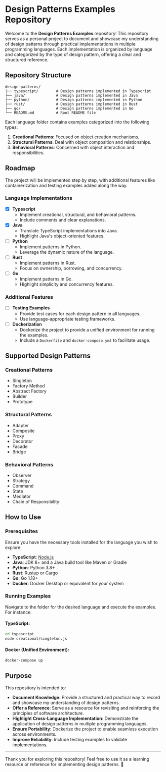 # Design Patterns Examples Repository

Welcome to the **Design Patterns Examples** repository! This repository serves as a personal project to document and showcase my understanding of design patterns through practical implementations in multiple programming languages. Each implementation is organized by language and categorized by the type of design pattern, offering a clear and structured reference.

## Repository Structure

```
design-patterns/
├── typescript/        # Design patterns implemented in Typescript
├── java/              # Design patterns implemented in Java
├── python/            # Design patterns implemented in Python
├── rust/              # Design patterns implemented in Rust
├── go/                # Design patterns implemented in Go
└── README.md          # Root README file
```

Each language folder contains examples categorized into the following types:

1. **Creational Patterns**: Focused on object creation mechanisms.
2. **Structural Patterns**: Deal with object composition and relationships.
3. **Behavioral Patterns**: Concerned with object interaction and responsibilities.

## Roadmap

The project will be implemented step by step, with additional features like containerization and testing examples added along the way.

### Language Implementations

- [x] **Typescript**
  - Implement creational, structural, and behavioral patterns.
  - Include comments and clear explanations.
- [x] **Java**
  - Translate TypeScript implementations into Java.
  - Highlight Java's object-oriented features.
- [ ] **Python**
  - Implement patterns in Python.
  - Leverage the dynamic nature of the language.
- [ ] **Rust**
  - Implement patterns in Rust.
  - Focus on ownership, borrowing, and concurrency.
- [ ] **Go**
  - Implement patterns in Go.
  - Highlight simplicity and concurrency features.

### Additional Features

- [ ] **Testing Examples**
  - Provide test cases for each design pattern in all languages.
  - Use language-appropriate testing frameworks.
- [ ] **Dockerization**
  - Dockerize the project to provide a unified environment for running the examples.
  - Include a `Dockerfile` and `docker-compose.yml` to facilitate usage.

## Supported Design Patterns

### Creational Patterns

- Singleton
- Factory Method
- Abstract Factory
- Builder
- Prototype

### Structural Patterns

- Adapter
- Composite
- Proxy
- Decorator
- Facade
- Bridge

### Behavioral Patterns

- Observer
- Strategy
- Command
- State
- Mediator
- Chain of Responsibility

## How to Use

### Prerequisites

Ensure you have the necessary tools installed for the language you wish to explore:

- **TypeScript**: [Node.js](https://nodejs.org/)
- **Java**: JDK 8+ and a Java build tool like Maven or Gradle
- **Python**: Python 3.8+
- **Rust**: Rustup or Cargo
- **Go**: Go 1.18+
- **Docker**: Docker Desktop or equivalent for your system

### Running Examples

Navigate to the folder for the desired language and execute the examples. For instance:

#### TypeScript:

```bash
cd typescript
node creational/singleton.js
```

#### Docker (Unified Environment):

```bash
docker-compose up
```

## Purpose

This repository is intended to:

- **Document Knowledge**: Provide a structured and practical way to record and showcase my understanding of design patterns.
- **Offer a Reference**: Serve as a resource for revisiting and reinforcing the principles of software architecture.
- **Highlight Cross-Language Implementation**: Demonstrate the application of design patterns in multiple programming languages.
- **Ensure Portability**: Dockerize the project to enable seamless execution across environments.
- **Improve Reliability**: Include testing examples to validate implementations.

---

Thank you for exploring this repository! Feel free to use it as a learning resource or reference for implementing design patterns. 🎉

